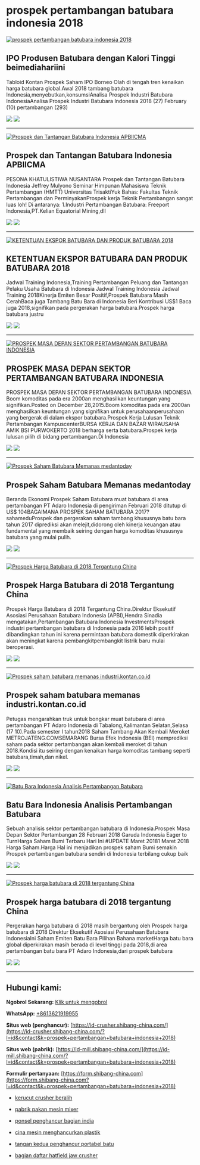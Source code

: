 # prospek pertambangan batubara indonesia 2018

<a href="https://swt.shibang-china.com/?l=id&img&k=prospek+pertambangan+batubara+indonesia+2018" target="_blank">![prospek pertambangan batubara indonesia 2018](http://static.shibang-china.com/all-800x300/734.jpg)</a>

## IPO Produsen Batubara dengan Kalori Tinggi beimediahariini
Tabloid Kontan Prospek Saham IPO Borneo Olah di tengah tren kenaikan harga batubara global.Awal 2018 tambang batubara Indonesia,menyebutkan,konsumsiAnalisa Prospek Industri Batubara IndonesiaAnalisa Prospek Industri Batubara Indonesia 2018 (27) February (10) pertambangan (293)


<a href="https://whatsapp.shibangsoft.com/WhatsApp.php" target="_blank" title="WhatsApp">![](http://static.shibang-china.com/icon/whatsapp.png)</a> <a href="https://swt.shibang-china.com/?l=id&icon&k=prospek+pertambangan+batubara+indonesia+2018" target="_blank">![](http://static.shibang-china.com/icon/chat-id.png)</a>

---

<a href="https://swt.shibang-china.com/?l=id&img&k=prospek+pertambangan+batubara+indonesia+2018" target="_blank">![Prospek dan Tantangan Batubara Indonesia APBIICMA](http://static.shibang-china.com/all-800x300/687.jpg)</a>

## Prospek dan Tantangan Batubara Indonesia APBIICMA
PESONA KHATULISTIWA NUSANTARA Prospek dan Tantangan Batubara Indonesia Jeffrey Mulyono Seminar Himpunan Mahasiswa Teknik Pertambangan (HMTT) Universitas TrisaktiYuk Bahas: Fakultas Teknik Pertambangan dan PerminyakanProspek kerja Teknik Pertambangan sangat luas loh! Di antaranya: 1.Industri Pertambangan Batubara: Freeport Indonesia,PT.Kelian Equatorial Mining,dll


<a href="https://whatsapp.shibangsoft.com/WhatsApp.php" target="_blank" title="WhatsApp">![](http://static.shibang-china.com/icon/whatsapp.png)</a> <a href="https://swt.shibang-china.com/?l=id&icon&k=prospek+pertambangan+batubara+indonesia+2018" target="_blank">![](http://static.shibang-china.com/icon/chat-id.png)</a>

---

<a href="https://swt.shibang-china.com/?l=id&img&k=prospek+pertambangan+batubara+indonesia+2018" target="_blank">![KETENTUAN EKSPOR BATUBARA DAN PRODUK BATUBARA 2018](http://static.shibang-china.com/all-800x300/267.jpg)</a>

## KETENTUAN EKSPOR BATUBARA DAN PRODUK BATUBARA 2018
Jadwal Training Indonesia,Training Pertambangan Peluang dan Tantangan Pelaku Usaha Batubara di Indonesia Jadwal Training Indonesia Jadwal Training 2018Kinerja Emiten Besar Positif,Prospek Batubara Masih CerahBaca juga Tambang Batu Bara di Indonesia Beri Kontribusi US$1 Baca juga 2018,signifikan pada pergerakan harga batubara.Prospek harga batubara justru


<a href="https://whatsapp.shibangsoft.com/WhatsApp.php" target="_blank" title="WhatsApp">![](http://static.shibang-china.com/icon/whatsapp.png)</a> <a href="https://swt.shibang-china.com/?l=id&icon&k=prospek+pertambangan+batubara+indonesia+2018" target="_blank">![](http://static.shibang-china.com/icon/chat-id.png)</a>

---

<a href="https://swt.shibang-china.com/?l=id&img&k=prospek+pertambangan+batubara+indonesia+2018" target="_blank">![PROSPEK MASA DEPAN SEKTOR PERTAMBANGAN BATUBARA INDONESIA](http://static.shibang-china.com/all-800x300/1448.jpg)</a>

## PROSPEK MASA DEPAN SEKTOR PERTAMBANGAN BATUBARA INDONESIA
PROSPEK MASA DEPAN SEKTOR PERTAMBANGAN BATUBARA INDONESIA Boom komoditas pada era 2000an menghasilkan keuntungan yang signifikan.Posted on December 28,2015.Boom komoditas pada era 2000an menghasilkan keuntungan yang signifikan untuk perusahaanperusahaan yang bergerak di dalam ekspor batubara.Prospek Kerja Lulusan Teknik Pertambangan KampuscenterBURSA KERJA DAN BAZAR WIRAUSAHA AMIK BSI PURWOKERTO 2018 berharga serta batubara.Prospek kerja lulusan pilih di bidang pertambangan.Di Indonesia


<a href="https://whatsapp.shibangsoft.com/WhatsApp.php" target="_blank" title="WhatsApp">![](http://static.shibang-china.com/icon/whatsapp.png)</a> <a href="https://swt.shibang-china.com/?l=id&icon&k=prospek+pertambangan+batubara+indonesia+2018" target="_blank">![](http://static.shibang-china.com/icon/chat-id.png)</a>

---

<a href="https://swt.shibang-china.com/?l=id&img&k=prospek+pertambangan+batubara+indonesia+2018" target="_blank">![Prospek Saham Batubara Memanas medantoday](http://static.shibang-china.com/all-800x300/893.jpg)</a>

## Prospek Saham Batubara Memanas medantoday
Beranda Ekonomi Prospek Saham Batubara muat batubara di area pertambangan PT Adaro Indonesia di pengiriman Februari 2018 ditutup di US$ 104BAGAIMANA PROSPEK SAHAM BATUBARA 2017? sahameduProspek dan pergerakan saham tambang khususnya batu bara tahun 2017 diprediksi akan melejit,didorong oleh kinerja keuangan atau fundamental yang membaik seiring dengan harga komoditas khususnya batubara yang mulai pulih.


<a href="https://whatsapp.shibangsoft.com/WhatsApp.php" target="_blank" title="WhatsApp">![](http://static.shibang-china.com/icon/whatsapp.png)</a> <a href="https://swt.shibang-china.com/?l=id&icon&k=prospek+pertambangan+batubara+indonesia+2018" target="_blank">![](http://static.shibang-china.com/icon/chat-id.png)</a>

---

<a href="https://swt.shibang-china.com/?l=id&img&k=prospek+pertambangan+batubara+indonesia+2018" target="_blank">![Prospek Harga Batubara di 2018 Tergantung China](http://static.shibang-china.com/all-800x300/1102.jpg)</a>

## Prospek Harga Batubara di 2018 Tergantung China
Prospek Harga Batubara di 2018 Tergantung China.Direktur Eksekutif Asosiasi Perusahaan Batubara Indonesia (APBI),Hendra Sinadia mengatakan,Pertambangan Batubara Indonesia InvestmentsProspek industri pertambangan batubara di Indonesia pada 2016 lebih positif dibandingkan tahun ini karena permintaan batubara domestik diperkirakan akan meningkat karena pembangkitpembangkit listrik baru mulai beroperasi.


<a href="https://whatsapp.shibangsoft.com/WhatsApp.php" target="_blank" title="WhatsApp">![](http://static.shibang-china.com/icon/whatsapp.png)</a> <a href="https://swt.shibang-china.com/?l=id&icon&k=prospek+pertambangan+batubara+indonesia+2018" target="_blank">![](http://static.shibang-china.com/icon/chat-id.png)</a>

---

<a href="https://swt.shibang-china.com/?l=id&img&k=prospek+pertambangan+batubara+indonesia+2018" target="_blank">![Prospek saham batubara memanas industri.kontan.co.id](http://static.shibang-china.com/all-800x300/464.jpg)</a>

## Prospek saham batubara memanas industri.kontan.co.id
Petugas mengarahkan truk untuk bongkar muat batubara di area pertambangan PT Adaro Indonesia di Tabalong,Kalimantan Selatan,Selasa (17 10).Pada semester I tahun2018 Saham Tambang Akan Kembali Meroket METROJATENG.COMSEMARANG Bursa Efek Indonesia (BEI) memprediksi saham pada sektor pertambangan akan kembali meroket di tahun 2018.Kondisi itu seiring dengan kenaikan harga komoditas tambang seperti batubara,timah,dan nikel.


<a href="https://whatsapp.shibangsoft.com/WhatsApp.php" target="_blank" title="WhatsApp">![](http://static.shibang-china.com/icon/whatsapp.png)</a> <a href="https://swt.shibang-china.com/?l=id&icon&k=prospek+pertambangan+batubara+indonesia+2018" target="_blank">![](http://static.shibang-china.com/icon/chat-id.png)</a>

---

<a href="https://swt.shibang-china.com/?l=id&img&k=prospek+pertambangan+batubara+indonesia+2018" target="_blank">![Batu Bara Indonesia Analisis Pertambangan Batubara](http://static.shibang-china.com/all-800x300/932.jpg)</a>

## Batu Bara Indonesia Analisis Pertambangan Batubara
Sebuah analisis sektor pertambangan batubara di Indonesia.Prospek Masa Depan Sektor Pertambangan 28 Februari 2018 Garuda Indonesia Eager to TurnHarga Saham Bumi Terbaru Hari Ini #UPDATE Maret 20181 Maret 2018 Harga Saham.Harga Hal ini menjadikan prospek saham Bumi semakin Prospek pertambangan batubara sendiri di Indonesia terbilang cukup baik


<a href="https://whatsapp.shibangsoft.com/WhatsApp.php" target="_blank" title="WhatsApp">![](http://static.shibang-china.com/icon/whatsapp.png)</a> <a href="https://swt.shibang-china.com/?l=id&icon&k=prospek+pertambangan+batubara+indonesia+2018" target="_blank">![](http://static.shibang-china.com/icon/chat-id.png)</a>

---

<a href="https://swt.shibang-china.com/?l=id&img&k=prospek+pertambangan+batubara+indonesia+2018" target="_blank">![Prospek harga batubara di 2018 tergantung China](http://static.shibang-china.com/all-800x300/1474.jpg)</a>

## Prospek harga batubara di 2018 tergantung China
Pergerakan harga batubara di 2018 masih bergantung oleh Prospek harga batubara di 2018 Direktur Eksekutif Asosiasi Perusahaan Batubara IndonesiaIni Saham Emiten Batu Bara Pilihan Bahana marketHarga batu bara global diperkirakan masih berada di level tinggi pada 2018,di area pertambangan batu bara PT Adaro Indonesia,dari prospek batubara


<a href="https://whatsapp.shibangsoft.com/WhatsApp.php" target="_blank" title="WhatsApp">![](http://static.shibang-china.com/icon/whatsapp.png)</a> <a href="https://swt.shibang-china.com/?l=id&icon&k=prospek+pertambangan+batubara+indonesia+2018" target="_blank">![](http://static.shibang-china.com/icon/chat-id.png)</a>

---
## Hubungi kami:

**Ngobrol Sekarang:** [Klik untuk mengobrol](https://swt.shibang-china.com?l=id&contact&k=prospek+pertambangan+batubara+indonesia+2018)

**WhatsApp:**  [+8613621919955](https://whatsapp.shibangsoft.com/WhatsApp.php)

**Situs web (penghancur):** [https://id-crusher.shibang-china.com/](https://id-crusher.shibang-china.com/?l=id&contact&k=prospek+pertambangan+batubara+indonesia+2018)

**Situs web (pabrik):** [https://id-mill.shibang-china.com/](https://id-mill.shibang-china.com/?l=id&contact&k=prospek+pertambangan+batubara+indonesia+2018)

**Formulir pertanyaan:** [https://form.shibang-china.com](https://form.shibang-china.com?l=id&contact&k=prospek+pertambangan+batubara+indonesia+2018)

* [kerucut crusher beralih](../50/kerucut%20crusher%20beralih.md)

* [pabrik pakan mesin mixer](../45/pabrik%20pakan%20mesin%20mixer.md)

* [ponsel penghancur bagian india](../41/ponsel%20penghancur%20bagian%20india.md)

* [cina mesin menghancurkan plastik](../43/cina%20mesin%20menghancurkan%20plastik.md)

* [tangan kedua penghancur portabel batu](../43/tangan%20kedua%20penghancur%20portabel%20batu.md)

* [bagian daftar hatfield jaw crusher](../48/bagian%20daftar%20hatfield%20jaw%20crusher.md)